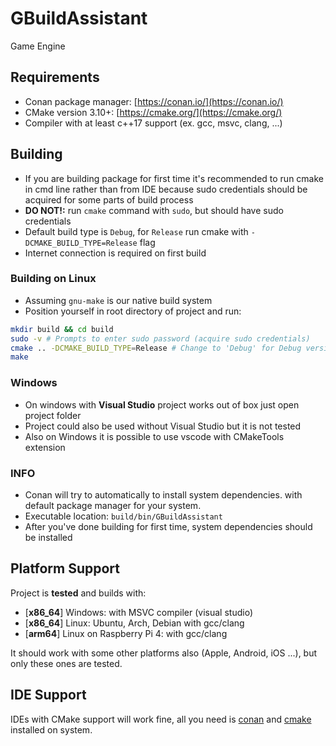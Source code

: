 # GBuildAssistant

Game Engine

## Requirements

- Conan package manager:  [https://conan.io/](https://conan.io/)
- CMake version 3.10+: [https://cmake.org/](https://cmake.org/)
- Compiler with at least c++17 support (ex. gcc, msvc, clang, ...)

## Building

- If you are building package for first time it's recommended to run
cmake in cmd line rather than from IDE because sudo credentials 
should be acquired for some parts of build process
- **DO NOT!:** run `cmake` command with `sudo`, but should have sudo credentials
- Default build type is `Debug`, for `Release` run cmake with `-DCMAKE_BUILD_TYPE=Release` flag
- Internet connection is required on first build

### Building on Linux

- Assuming `gnu-make` is our native build system
- Position yourself in root directory of project and run:

```bash
mkdir build && cd build 
sudo -v # Prompts to enter sudo password (acquire sudo credentials)
cmake .. -DCMAKE_BUILD_TYPE=Release # Change to 'Debug' for Debug version
make
```

### Windows

- On windows with **Visual Studio** project works out of box just open project folder
- Project could also be used without Visual Studio but it is not tested
- Also on Windows it is possible to use vscode with CMakeTools extension

### INFO

- Conan will try to automatically to install system dependencies.
with default package manager for your system.
- Executable location: `build/bin/GBuildAssistant`
- After you've done building for first time, system dependencies should be installed

## Platform Support

Project is **tested** and builds with:

-  \[**x86\_64**\] Windows: with MSVC compiler (visual studio)
-  \[**x86\_64**\] Linux: Ubuntu, Arch, Debian with gcc/clang
-  \[**arm64**\] Linux on Raspberry Pi 4: with gcc/clang

It should work with some other platforms also (Apple, Android, iOS ...), but only these ones are tested.

## IDE Support

IDEs with CMake support will work fine, all you need is [conan](https://conan.io/) and [cmake](https://cmake.org/) installed on system.
